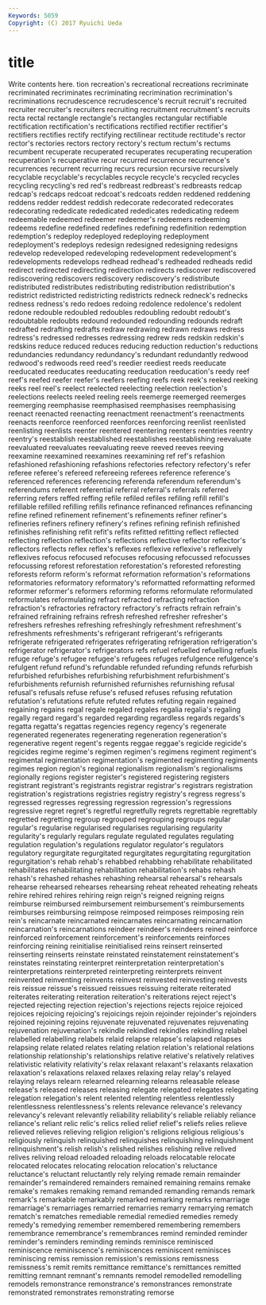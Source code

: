 ```yaml
---
Keywords: 5059 
Copyright: (C) 2017 Ryuichi Ueda
---
```


# title

Write contents here.
tion recreation's recreational recreations recriminate recriminated recriminates recriminating recrimination
recrimination's recriminations recrudescence recrudescence's recruit recruit's recruited recruiter recruiter's recruiters
recruiting recruitment recruitment's recruits recta rectal rectangle rectangle's rectangles rectangular
rectifiable rectification rectification's rectifications rectified rectifier rectifier's rectifiers rectifies rectify
rectifying rectilinear rectitude rectitude's rector rector's rectories rectors rectory rectory's
rectum rectum's rectums recumbent recuperate recuperated recuperates recuperating recuperation recuperation's
recuperative recur recurred recurrence recurrence's recurrences recurrent recurring recurs recursion
recursive recursively recyclable recyclable's recyclables recycle recycle's recycled recycles recycling
recycling's red red's redbreast redbreast's redbreasts redcap redcap's redcaps redcoat
redcoat's redcoats redden reddened reddening reddens redder reddest reddish redecorate
redecorated redecorates redecorating rededicate rededicated rededicates rededicating redeem redeemable redeemed
redeemer redeemer's redeemers redeeming redeems redefine redefined redefines redefining redefinition
redemption redemption's redeploy redeployed redeploying redeployment redeployment's redeploys redesign redesigned
redesigning redesigns redevelop redeveloped redeveloping redevelopment redevelopment's redevelopments redevelops redhead
redhead's redheaded redheads redid redirect redirected redirecting redirection redirects rediscover
rediscovered rediscovering rediscovers rediscovery rediscovery's redistribute redistributed redistributes redistributing redistribution
redistribution's redistrict redistricted redistricting redistricts redneck redneck's rednecks redness redness's
redo redoes redoing redolence redolence's redolent redone redouble redoubled redoubles
redoubling redoubt redoubt's redoubtable redoubts redound redounded redounding redounds redraft
redrafted redrafting redrafts redraw redrawing redrawn redraws redress redress's redressed
redresses redressing redrew reds redskin redskin's redskins reduce reduced reduces
reducing reduction reduction's reductions redundancies redundancy redundancy's redundant redundantly redwood
redwood's redwoods reed reed's reedier reediest reeds reeducate reeducated reeducates
reeducating reeducation reeducation's reedy reef reef's reefed reefer reefer's reefers
reefing reefs reek reek's reeked reeking reeks reel reel's reelect
reelected reelecting reelection reelection's reelections reelects reeled reeling reels reemerge
reemerged reemerges reemerging reemphasise reemphasised reemphasises reemphasising reenact reenacted reenacting
reenactment reenactment's reenactments reenacts reenforce reenforced reenforces reenforcing reenlist reenlisted
reenlisting reenlists reenter reentered reentering reenters reentries reentry reentry's reestablish
reestablished reestablishes reestablishing reevaluate reevaluated reevaluates reevaluating reeve reeved reeves
reeving reexamine reexamined reexamines reexamining ref ref's refashion refashioned refashioning
refashions refectories refectory refectory's refer referee referee's refereed refereeing referees
reference reference's referenced references referencing referenda referendum referendum's referendums referent
referential referral referral's referrals referred referring refers reffed reffing refile
refiled refiles refiling refill refill's refillable refilled refilling refills refinance
refinanced refinances refinancing refine refined refinement refinement's refinements refiner refiner's
refineries refiners refinery refinery's refines refining refinish refinished refinishes refinishing
refit refit's refits refitted refitting reflect reflected reflecting reflection reflection's
reflections reflective reflector reflector's reflectors reflects reflex reflex's reflexes reflexive
reflexive's reflexively reflexives refocus refocused refocuses refocusing refocussed refocusses refocussing
reforest reforestation reforestation's reforested reforesting reforests reform reform's reformat reformation
reformation's reformations reformatories reformatory reformatory's reformatted reformatting reformed reformer reformer's
reformers reforming reforms reformulate reformulated reformulates reformulating refract refracted refracting
refraction refraction's refractories refractory refractory's refracts refrain refrain's refrained refraining
refrains refresh refreshed refresher refresher's refreshers refreshes refreshing refreshingly refreshment
refreshment's refreshments refreshments's refrigerant refrigerant's refrigerants refrigerate refrigerated refrigerates refrigerating
refrigeration refrigeration's refrigerator refrigerator's refrigerators refs refuel refuelled refuelling refuels
refuge refuge's refugee refugee's refugees refuges refulgence refulgence's refulgent refund
refund's refundable refunded refunding refunds refurbish refurbished refurbishes refurbishing refurbishment
refurbishment's refurbishments refurnish refurnished refurnishes refurnishing refusal refusal's refusals refuse
refuse's refused refuses refusing refutation refutation's refutations refute refuted refutes
refuting regain regained regaining regains regal regale regaled regales regalia
regalia's regaling regally regard regard's regarded regarding regardless regards regards's
regatta regatta's regattas regencies regency regency's regenerate regenerated regenerates regenerating
regeneration regeneration's regenerative regent regent's regents reggae reggae's regicide regicide's
regicides regime regime's regimen regimen's regimens regiment regiment's regimental regimentation
regimentation's regimented regimenting regiments regimes region region's regional regionalism regionalism's
regionalisms regionally regions register register's registered registering registers registrant registrant's
registrants registrar registrar's registrars registration registration's registrations registries registry registry's
regress regress's regressed regresses regressing regression regression's regressions regressive regret
regret's regretful regretfully regrets regrettable regrettably regretted regretting regroup regrouped
regrouping regroups regular regular's regularise regularised regularises regularising regularity regularity's
regularly regulars regulate regulated regulates regulating regulation regulation's regulations regulator
regulator's regulators regulatory regurgitate regurgitated regurgitates regurgitating regurgitation regurgitation's rehab
rehab's rehabbed rehabbing rehabilitate rehabilitated rehabilitates rehabilitating rehabilitation rehabilitation's rehabs
rehash rehash's rehashed rehashes rehashing rehearsal rehearsal's rehearsals rehearse rehearsed
rehearses rehearsing reheat reheated reheating reheats rehire rehired rehires rehiring
reign reign's reigned reigning reigns reimburse reimbursed reimbursement reimbursement's reimbursements
reimburses reimbursing reimpose reimposed reimposes reimposing rein rein's reincarnate reincarnated
reincarnates reincarnating reincarnation reincarnation's reincarnations reindeer reindeer's reindeers reined reinforce
reinforced reinforcement reinforcement's reinforcements reinforces reinforcing reining reinitialise reinitialised reins
reinsert reinserted reinserting reinserts reinstate reinstated reinstatement reinstatement's reinstates reinstating
reinterpret reinterpretation reinterpretation's reinterpretations reinterpreted reinterpreting reinterprets reinvent reinvented reinventing
reinvents reinvest reinvested reinvesting reinvests reis reissue reissue's reissued reissues
reissuing reiterate reiterated reiterates reiterating reiteration reiteration's reiterations reject reject's
rejected rejecting rejection rejection's rejections rejects rejoice rejoiced rejoices rejoicing
rejoicing's rejoicings rejoin rejoinder rejoinder's rejoinders rejoined rejoining rejoins rejuvenate
rejuvenated rejuvenates rejuvenating rejuvenation rejuvenation's rekindle rekindled rekindles rekindling relabel
relabelled relabelling relabels relaid relapse relapse's relapsed relapses relapsing relate
related relates relating relation relation's relational relations relationship relationship's relationships
relative relative's relatively relatives relativistic relativity relativity's relax relaxant relaxant's
relaxants relaxation relaxation's relaxations relaxed relaxes relaxing relay relay's relayed
relaying relays relearn relearned relearning relearns releasable release release's released
releases releasing relegate relegated relegates relegating relegation relegation's relent relented
relenting relentless relentlessly relentlessness relentlessness's relents relevance relevance's relevancy relevancy's
relevant relevantly reliability reliability's reliable reliably reliance reliance's reliant relic
relic's relics relied relief relief's reliefs relies relieve relieved relieves
relieving religion religion's religions religious religious's religiously relinquish relinquished relinquishes
relinquishing relinquishment relinquishment's relish relish's relished relishes relishing relive relived
relives reliving reload reloaded reloading reloads relocatable relocate relocated relocates
relocating relocation relocation's reluctance reluctance's reluctant reluctantly rely relying remade
remain remainder remainder's remaindered remainders remained remaining remains remake remake's
remakes remaking remand remanded remanding remands remark remark's remarkable remarkably
remarked remarking remarks remarriage remarriage's remarriages remarried remarries remarry remarrying
rematch rematch's rematches remediable remedial remedied remedies remedy remedy's remedying
remember remembered remembering remembers remembrance remembrance's remembrances remind reminded reminder
reminder's reminders reminding reminds reminisce reminisced reminiscence reminiscence's reminiscences reminiscent
reminisces reminiscing remiss remission remission's remissions remissness remissness's remit remits
remittance remittance's remittances remitted remitting remnant remnant's remnants remodel remodelled
remodelling remodels remonstrance remonstrance's remonstrances remonstrate remonstrated remonstrates remonstrating remorse
